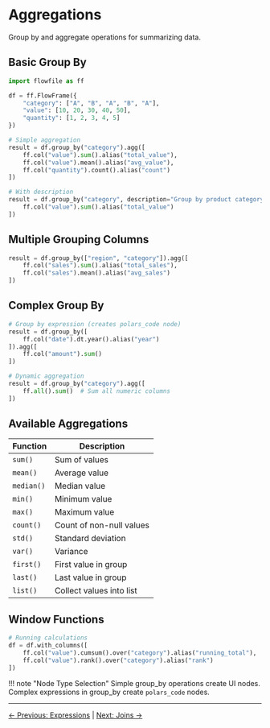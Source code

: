 # Aggregations

Group by and aggregate operations for summarizing data.

## Basic Group By

```python
import flowfile as ff

df = ff.FlowFrame({
    "category": ["A", "B", "A", "B", "A"],
    "value": [10, 20, 30, 40, 50],
    "quantity": [1, 2, 3, 4, 5]
})

# Simple aggregation
result = df.group_by("category").agg([
    ff.col("value").sum().alias("total_value"),
    ff.col("value").mean().alias("avg_value"),
    ff.col("quantity").count().alias("count")
])

# With description
result = df.group_by("category", description="Group by product category").agg([
    ff.col("value").sum().alias("total_value")
])
```

## Multiple Grouping Columns

```python
result = df.group_by(["region", "category"]).agg([
    ff.col("sales").sum().alias("total_sales"),
    ff.col("sales").mean().alias("avg_sales")
])
```

## Complex Group By

```python
# Group by expression (creates polars_code node)
result = df.group_by([
    ff.col("date").dt.year().alias("year")
]).agg([
    ff.col("amount").sum()
])

# Dynamic aggregation
result = df.group_by("category").agg([
    ff.all().sum()  # Sum all numeric columns
])
```

## Available Aggregations

| Function | Description |
|----------|-------------|
| `sum()` | Sum of values |
| `mean()` | Average value |
| `median()` | Median value |
| `min()` | Minimum value |
| `max()` | Maximum value |
| `count()` | Count of non-null values |
| `std()` | Standard deviation |
| `var()` | Variance |
| `first()` | First value in group |
| `last()` | Last value in group |
| `list()` | Collect values into list |

## Window Functions

```python
# Running calculations
df = df.with_columns([
    ff.col("value").cumsum().over("category").alias("running_total"),
    ff.col("value").rank().over("category").alias("rank")
])
```

!!! note "Node Type Selection"
    Simple group_by operations create UI nodes. Complex expressions in group_by create `polars_code` nodes.


---
[← Previous: Expressions](expressions.md) | [Next: Joins →](joins.md)
